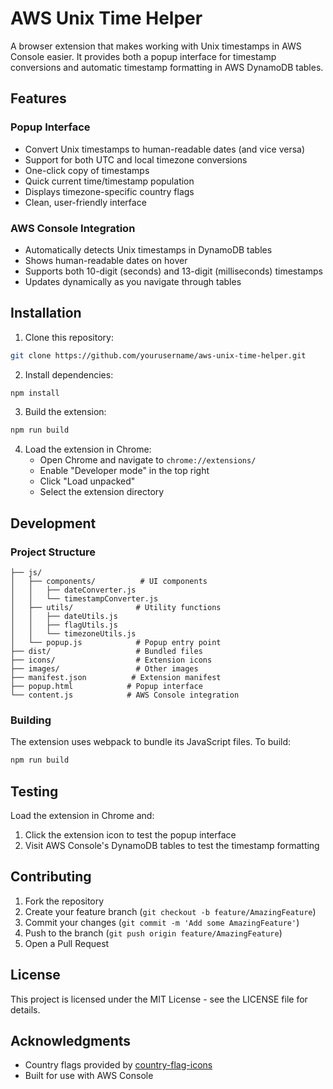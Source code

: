 # AWS Unix Time Helper

A browser extension that makes working with Unix timestamps in AWS Console easier. It provides both a popup interface for timestamp conversions and automatic timestamp formatting in AWS DynamoDB tables.

## Features

### Popup Interface
- Convert Unix timestamps to human-readable dates (and vice versa)
- Support for both UTC and local timezone conversions
- One-click copy of timestamps
- Quick current time/timestamp population
- Displays timezone-specific country flags
- Clean, user-friendly interface

### AWS Console Integration
- Automatically detects Unix timestamps in DynamoDB tables
- Shows human-readable dates on hover
- Supports both 10-digit (seconds) and 13-digit (milliseconds) timestamps
- Updates dynamically as you navigate through tables

## Installation

1. Clone this repository:
```bash
git clone https://github.com/yourusername/aws-unix-time-helper.git
```

2. Install dependencies:
```bash
npm install
```

3. Build the extension:
```bash
npm run build
```

4. Load the extension in Chrome:
   - Open Chrome and navigate to `chrome://extensions/`
   - Enable "Developer mode" in the top right
   - Click "Load unpacked"
   - Select the extension directory

## Development

### Project Structure
```
├── js/
│   ├── components/          # UI components
│   │   ├── dateConverter.js
│   │   └── timestampConverter.js
│   ├── utils/              # Utility functions
│   │   ├── dateUtils.js
│   │   ├── flagUtils.js
│   │   └── timezoneUtils.js
│   └── popup.js            # Popup entry point
├── dist/                   # Bundled files
├── icons/                  # Extension icons
├── images/                 # Other images
├── manifest.json          # Extension manifest
├── popup.html            # Popup interface
└── content.js            # AWS Console integration
```

### Building
The extension uses webpack to bundle its JavaScript files. To build:

```bash
npm run build
```

## Testing
Load the extension in Chrome and:
1. Click the extension icon to test the popup interface
2. Visit AWS Console's DynamoDB tables to test the timestamp formatting

## Contributing

1. Fork the repository
2. Create your feature branch (`git checkout -b feature/AmazingFeature`)
3. Commit your changes (`git commit -m 'Add some AmazingFeature'`)
4. Push to the branch (`git push origin feature/AmazingFeature`)
5. Open a Pull Request

## License

This project is licensed under the MIT License - see the LICENSE file for details.

## Acknowledgments

- Country flags provided by [country-flag-icons](http://purecatamphetamine.github.io/country-flag-icons/)
- Built for use with AWS Console
